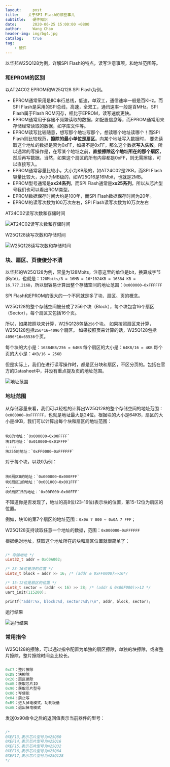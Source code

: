 ```yaml
---
layout:     post
title:    关于SPI Flash的那些事儿
subtitle:	硬件知识
date:       2020-06-25 15:00:00 +0800
author:     Wang Chao
header-img: img/bg4.jpg
catalog:    true
tag:
    - 硬件
---
```



以华邦W25Q128为例，详解SPI Flash的特点，读写注意事项，和地址范围等。

### 和EPROM的区别

以AT24C02 EPROM和W25Q128 SPI Flash为例。

- EPROM通常采用是IIC串行总线，低速，单双工，通信速率一般是百KHz。而SPI Flash是采用的SPI总线，高速，全双工，通讯速率一般是百MHz。SPI Flash属于Flash ROM闪存，相比于EPROM，读写速度更快。
- EPROM通常用于存储不频繁读取的数据，如配置信息等，而EPROM通常用来存储经常读取的数据，如字库文件等。
- EPROM读写比较随意，想写那个地址写那个，想读哪个地址读哪个！而SPI Flash则比较规范，**擦除的最小单位是扇区**。向某个地址写入数据时， 要先读取这个地址的数据是否为0xFF，如果不是0xFF，那么这个数据**写入失败**。所以通常的写操作是，在写某个地址之前，**直接擦除这个地址所在的那个扇区**，然后再写数据。当然，如果这个扇区的所有内容都是0xFF，则无需擦除，可以直接写入。
- EPROM通常容量比较小，大小为KB级的，如AT24C02是2KB，而SPI Flash容量比较大，大小为MB级的，如W25Q16是16Mbit，也就是2MB。
- EPROM型号通常是**xx24系列**，而SPI Flash通常是**xx25系列**，所以从芯片型号我们也可以看出ROM类型。
- EPROM数据保存时间大约是100年，而SPI Flash数据保存时间为20年。
- EPROM的读写次数为100万次左右，SPI Flash读写次数为10万次左右


AT24C02读写次数和存储时间

![AT24C02读写次数和存储时间](https://img-blog.csdnimg.cn/20200625131811431.png)

W25Q128读写次数和存储时间

![W25Q128读写次数和存储时间](https://img-blog.csdnimg.cn/20200625131746686.png)

### 块、扇区、页傻傻分不清

以华邦的W25Q128为例，容量为128Mbits，注意这里的单位是bit，换算成字节(Byte)，也就是：`128Mbits/8 = 16MB = 16*1024KB = 16384 KB = 16,777,216B`，所以很容易计算出整个存储空间的地址范围：`0x000000~0xFFFFFF`

SPI Flash和EPROM的很大的一个不同就是多了块、扇区、页的概念。

W25Q128的整个存储空间被分成了256个块（Block），每个块包含16个扇区（Sector），每个扇区又包括16个页。

所以，如果按照块来计算，W25Q128包括`256`个块。
如果按照扇区来计算，W25Q128包括`256*16=4096`个扇区。
如果按照页来计算的话，W25Q128包括`4096*16=65536`个页。

每个块的大小是：`16384KB/256 = 64KB`
每个扇区的大小是：`64KB/16 = 4KB`
每个页的大小是：`4KB/16 = 256B`

但是实际上，我们在进行读写操作时，都是区分块和扇区，不区分页的。包括在官方的Datasheet中，并没有重点提及页的地址范围。

![地址范围](https://img-blog.csdnimg.cn/20200625133451926.png?x-oss-process=image/watermark,type_ZmFuZ3poZW5naGVpdGk,shadow_10,text_aHR0cHM6Ly9ibG9nLmNzZG4ubmV0L3doaWsxMTk0,size_16,color_FFFFFF,t_70)

### 地址范围

从存储容量来看，我们可以轻松的计算出W25Q128的整个存储空间的地址范围：`0x000000~0xFFFFFF`，也就是地址最大是24位。根据块的大小是64KB，扇区的大小是4KB，我们可以计算出每个块和扇区的地址范围：

```

块0的地址：`0x000000~0x00FFFF`
块1的地址：`0x010000~0x01FFFF`
.....
块255的地址：`0xFF0000~0xFFFFFF`

```

对于每个块，以块0为例：

```

块0扇区0的地址：`0x000000~0x000FFF`
块0扇区1的地址：`0x001000~0x001FFF`
....
块0扇区15的地址：`0x00F000~0x00FFF`

```

不知道你是否发现了，地址的高8位(23-16位)表示块的位置，第15-12位为扇区的位置。

例如，块10的第7个扇区的地址范围：`0x0A 7 000 ~ 0x0A 7 FFF`；

W25Q128支持读取任意一个地址的数据，范围：`0x000000~0xFFFFFF`

根据绝对地址，获取这个地址所在的块和扇区位置就很简单了：

```c

/* 存储地址 */
uint32_t addr = 0xC0A002;

/* 23-16位是块的位置 */
uint8_t block = addr >> 16;	/* (addr & 0xFF0000)>>16*/

/* 15-12位是扇区的位置 */
uint8_t sector = (addr << 16) >> 28; /* (addr & 0x00F000)>>12 */
uart_init(115200);

printf("addr:%x, block:%d, sector:%d\r\n", addr, block, sector);

```

运行结果

![运行结果](https://img-blog.csdnimg.cn/20200625141559379.png)

### 常用指令

W25Q128的擦除，可以通过指令配置为单独的扇区擦除，单独的块擦除，或者整片擦除，整片擦除时间会比较长。

```c

0xC7：整片擦除
0xD8：块擦除
0x20：扇区擦除
0xAB：获取芯片ID
0x90：获取芯片型号
0x06：写使能
0x04：禁止写
0xB9：进入掉电模式，功耗极低
0xAB：退出掉电模式

```

发送0x90命令之后的返回值表示当前器件的型号：

```c

/*
0XEF13,表示芯片型号为W25Q80
0XEF14,表示芯片型号为W25Q16
0XEF15,表示芯片型号为W25Q32
0XEF16,表示芯片型号为W25Q64
0XEF17,表示芯片型号为W25Q128
*/

```

